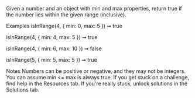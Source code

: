 Given a number and an object with min and max properties, return true if the number lies within the given range (inclusive).

Examples
isInRange(4, { min: 0, max: 5 }) ➞ true

isInRange(4, { min: 4, max: 5 }) ➞ true

isInRange(4, { min: 6, max: 10 }) ➞ false

isInRange(5, { min: 5, max: 5 }) ➞ true

Notes
Numbers can be positive or negative, and they may not be integers.
You can assume min <= max is always true.
If you get stuck on a challenge, find help in the Resources tab.
If you're really stuck, unlock solutions in the Solutions tab.
